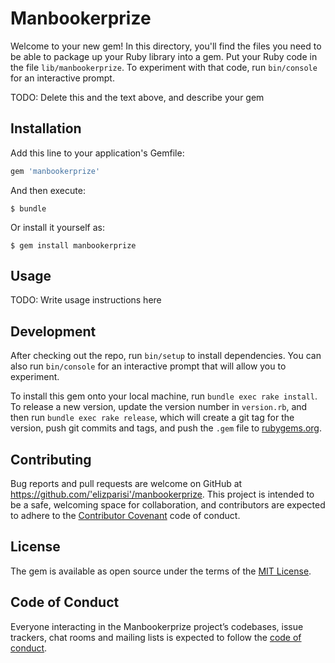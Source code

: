 # Manbookerprize

Welcome to your new gem! In this directory, you'll find the files you need to be able to package up your Ruby library into a gem. Put your Ruby code in the file `lib/manbookerprize`. To experiment with that code, run `bin/console` for an interactive prompt.

TODO: Delete this and the text above, and describe your gem

## Installation

Add this line to your application's Gemfile:

```ruby
gem 'manbookerprize'
```

And then execute:

    $ bundle

Or install it yourself as:

    $ gem install manbookerprize

## Usage

TODO: Write usage instructions here

## Development

After checking out the repo, run `bin/setup` to install dependencies. You can also run `bin/console` for an interactive prompt that will allow you to experiment.

To install this gem onto your local machine, run `bundle exec rake install`. To release a new version, update the version number in `version.rb`, and then run `bundle exec rake release`, which will create a git tag for the version, push git commits and tags, and push the `.gem` file to [rubygems.org](https://rubygems.org).

## Contributing

Bug reports and pull requests are welcome on GitHub at https://github.com/'elizparisi'/manbookerprize. This project is intended to be a safe, welcoming space for collaboration, and contributors are expected to adhere to the [Contributor Covenant](http://contributor-covenant.org) code of conduct.

## License

The gem is available as open source under the terms of the [MIT License](https://opensource.org/licenses/MIT).

## Code of Conduct

Everyone interacting in the Manbookerprize project’s codebases, issue trackers, chat rooms and mailing lists is expected to follow the [code of conduct](https://github.com/'elizparisi'/manbookerprize/blob/master/CODE_OF_CONDUCT.md).

